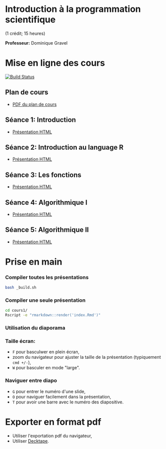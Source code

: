# Introduction à la programmation scientifique
(1 crédit; 15 heures)

**Professeur:** Dominique Gravel

# Mise en ligne des cours
[![Build Status](https://travis-ci.org/EcoNumUdS/BIO109.svg?branch=master)](https://travis-ci.org/EcoNumUdS/BIO109)

## Plan de cours

- [PDF du plan de cours](./syllabus/syllabus.pdf)

## Séance 1: Introduction

- [Présentation HTML](https://econumuds.github.io/BIO109/cours1)


## Séance 2: Introduction au language R

- [Présentation HTML](https://econumuds.github.io/BIO109/cours2)

## Séance 3: Les fonctions

- [Présentation HTML](https://econumuds.github.io/BIO109/cours3)

## Séance 4: Algorithmique I

- [Présentation HTML](https://econumuds.github.io/BIO109/cours4)

## Séance 5: Algorithmique II

- [Présentation HTML](https://econumuds.github.io/BIO109/cours5)

# Prise en main

### Compiler toutes les présentations

```bash
bash _build.sh
```

### Compiler une seule présentation

```bash
cd cours1/
Rscript -e "rmarkdown::render('index.Rmd')"
```


### Utilisation du diaporama

### Taille écran:

  - `F` pour basculwer en plein écran,
  - zoom du navigateur pour ajuster la taille de la présentation (typiquement `cmd +/-`),
  - `W` pour basculer en mode "large".

### Naviguer entre diapo

  - `G` pour entrer le numéro d'une slide,
  - `O` pour naviguer facilement dans la présentation,
  - `T` pour avoir une barre avec le numéro des diapositive.

# Exporter en format pdf

- Utiliser l'exportation pdf du navigateur,
- Utiliser [Decktape](https://github.com/astefanutti/decktape).
